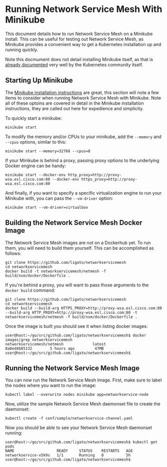 Running Network Service Mesh With Minikube
==========================================

This document details how to run Network Service Mesh on a Minikube install. This can be useful for testing out Network Service Mesh, as Minikube provides a convenient way to get a Kubernetes installation up and running quickly.

Note this docmument does not detail installing Minikube itself, as that is [already documented][1] very well by the Kubernetes community itself.

Starting Up Minikube
--------------------

The [Minikube installation instructions][1] are great, this section will note a few items to consider when running Network Service Mesh with Minikube. Note all of these optoins are covered in detail in the Minikube installation instructions, they are called out here for expedience and simplicity.

To quickly start a minikube:

```
minikube start
```

To modify the memory and/or CPUs to your minikube, add the `--memory` and `--cpus` options, similar to this:

```
minikube start --memory=32768 --cpus=8
```

If your Minikube is behind a proxy, passing proxy options to the underlying Docker engine can be handy:

```
minikube start --docker-env http_proxy=http://proxy-wsa.esl.cisco.com:80 --docker-env https_proxy=http://proxy-wsa.esl.cisco.com:80
```

And finally, if you want to specify a specific virtualization engine to run your Minikube with, you can pass the `--vm-driver` option:

```
minikube start --vm-driver=virtualbox
```

Building the Network Service Mesh Docker Image
----------------------------------------------

The Network Service Mesh images are not on a Dockerhub yet. To run them, you will need to build them yourself. This can be accomplished as follows:

```
git clone https://github.com/ligato/networkservicemesh
cd networkservicemesh
docker build -t networkservicemesh/netmesh -f build/nsm/docker/Dockerfile .
```

If you're behind a proxy, you will want to pass those arguments to the `docker build` command:

```
git clone https://github.com/ligato/networkservicemesh
cd networkservicemesh
docker build --build-arg HTTPS_PROXY=http://proxy-wsa.esl.cisco.com:80 --build-arg HTTP_PROXY=http://proxy-wsa.esl.cisco.com:80 -t networkservicemesh/netmesh -f build/nsm/docker/Dockerfile .
```

Once the image is built you should see it when listing docker images:

```
user@host:~/go/src/github.com/ligato/networkservicemesh$ docker images|grep networkservicemesh
networkservicemesh/netmesh             latest              8a8ed4b85132        5 hours ago         47MB
user@host:~/go/src/github.com/ligato/networkservicemesh$ 
```

Running the Network Service Mesh Image
--------------------------------------

You can now run the Network Service Mesh Image. First, make sure to label the nodes where you want to run the image:

```
kubectl label --overwrite nodes minikube app=networkservice-node
```

Now, utilize the sample Network Service Mesh daemonset file to create the daemonset:

```
kubectl create -f conf/sample/networkservice-channel.yaml
```

Now you should be able to see your Network Service Mesh daemonset running:

```
user@host:~/go/src/github.com/ligato/networkservicemesh$ kubectl get pods
NAME                   READY     STATUS    RESTARTS   AGE
networkservice-x5k9s   1/1       Running   0          5h
user@host:~/go/src/github.com/ligato/networkservicemesh$
```

[1]: https://kubernetes.io/docs/tasks/tools/install-minikube/
